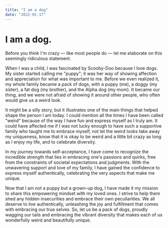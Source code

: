 ```yaml
---
title: "I am a dog"
date: "2022-01-17"
---
```



# I am a dog. 

Before you think I'm crazy — like most people do — let me elaborate on this seemingly ridiculous statement. 

When I was a child, I was fascinated by Scooby-Doo because I love dogs. My sister started calling me "puppy"; it was her way of showing affection and appreciation for what was important to me. Before we even realized it, my whole family became a pack of dogs, with a puppy (me), a doggy (my sister), a fat dog (my brother), and the Alpha dog (my mom). It became our thing, and we were not afraid of showing it around other people, who often would give us a weird look.

It might be a silly story, but it illustrates one of the main things that helped shape the person I am today. I could mention all the times I have been called "weird" because of the way I have fun and express myself as I truly am. It could have affected me if I was not lucky enough to have such a supportive family who taught me to embrace myself, not let the weird looks take away my uniqueness, know that it is okay to be weird and a little bit crazy as long as I enjoy my life, and to celebrate diversity.

In my journey towards self-acceptance, I have come to recognize the incredible strength that lies in embracing one's passions and quirks, free from the constraints of societal expectations and judgments. With the unwavering support and love of my family, I have gained the confidence to express myself authentically, celebrating the very aspects that make me unique.

Now that I am not a puppy but a grown-up dog, I have made it my mission to share this empowering mindset with my loved ones. I strive to help them shed any hidden insecurities and embrace their own peculiarities. We all deserve to live authentically, unleashing the joy and fulfillment that comes with embracing our true selves. So, let us be a pack of dogs, proudly wagging our tails and embracing the vibrant diversity that makes each of us wonderfully weird and beautifully unique.